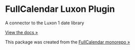 
# FullCalendar Luxon Plugin

A connector to the Luxon 1 date library

[View the docs &raquo;](https://fullcalendar.io/docs/luxon1)

This package was created from the [FullCalendar monorepo &raquo;](https://github.com/fullcalendar/fullcalendar)
